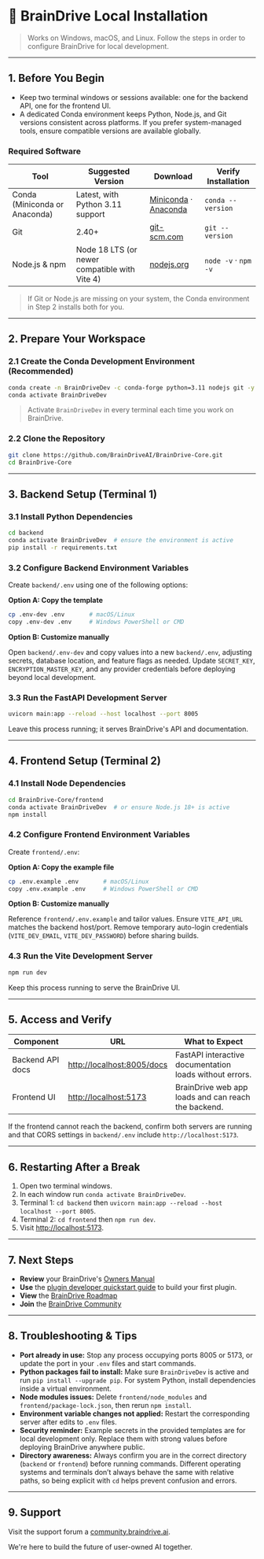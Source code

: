 # 🧠 BrainDrive Local Installation
 
> Works on Windows, macOS, and Linux. Follow the steps in order to configure BrainDrive for local development.
 
---
 
## 1. Before You Begin
 
- Keep two terminal windows or sessions available: one for the backend API, one for the frontend UI.
- A dedicated Conda environment keeps Python, Node.js, and Git versions consistent across platforms. If you prefer system-managed tools, ensure compatible versions are available globally.
 
### Required Software
 
| Tool | Suggested Version | Download | Verify Installation |
| --- | --- | --- | --- |
| Conda (Miniconda or Anaconda) | Latest, with Python 3.11 support | [Miniconda](https://docs.conda.io/en/latest/miniconda.html) · [Anaconda](https://www.anaconda.com/products/distribution) | `conda --version`
| Git | 2.40+ | [git-scm.com](https://git-scm.com/downloads) | `git --version`
| Node.js & npm | Node 18 LTS (or newer compatible with Vite 4) | [nodejs.org](https://nodejs.org/en/download/) | `node -v` · `npm -v`

> If Git or Node.js are missing on your system, the Conda environment in Step 2 installs both for you.
 
---
 
## 2. Prepare Your Workspace
 
### 2.1 Create the Conda Development Environment (Recommended)
 
```bash
conda create -n BrainDriveDev -c conda-forge python=3.11 nodejs git -y
conda activate BrainDriveDev
```
 
> Activate `BrainDriveDev` in every terminal each time you work on BrainDrive.
 
### 2.2 Clone the Repository
 
```bash
git clone https://github.com/BrainDriveAI/BrainDrive-Core.git
cd BrainDrive-Core
```
 
---
 
## 3. Backend Setup (Terminal 1)
 
### 3.1 Install Python Dependencies
 
```bash
cd backend
conda activate BrainDriveDev  # ensure the environment is active
pip install -r requirements.txt
```
 
### 3.2 Configure Backend Environment Variables
 
Create `backend/.env` using one of the following options:
 
**Option A: Copy the template**
 
```bash
cp .env-dev .env       # macOS/Linux
copy .env-dev .env     # Windows PowerShell or CMD
```
 
**Option B: Customize manually**
 
Open `backend/.env-dev` and copy values into a new `backend/.env`, adjusting secrets, database location, and feature flags as needed. Update `SECRET_KEY`, `ENCRYPTION_MASTER_KEY`, and any provider credentials before deploying beyond local development.
 
### 3.3 Run the FastAPI Development Server
 
```bash
uvicorn main:app --reload --host localhost --port 8005
```
 
Leave this process running; it serves BrainDrive's API and documentation.
 
---
 
## 4. Frontend Setup (Terminal 2)
 
### 4.1 Install Node Dependencies
 
```bash
cd BrainDrive-Core/frontend
conda activate BrainDriveDev  # or ensure Node.js 18+ is active
npm install
```
 
### 4.2 Configure Frontend Environment Variables
 
Create `frontend/.env`:
 
**Option A: Copy the example file**
 
```bash
cp .env.example .env       # macOS/Linux
copy .env.example .env     # Windows PowerShell or CMD
```
 
**Option B: Customize manually**
 
Reference `frontend/.env.example` and tailor values. Ensure `VITE_API_URL` matches the backend host/port. Remove temporary auto-login credentials (`VITE_DEV_EMAIL`, `VITE_DEV_PASSWORD`) before sharing builds.
 
### 4.3 Run the Vite Development Server
 
```bash
npm run dev
```
 
Keep this process running to serve the BrainDrive UI.

---
 
## 5. Access and Verify
 
| Component | URL | What to Expect |
| --- | --- | --- |
| Backend API docs | [http://localhost:8005/docs](http://localhost:8005/docs) | FastAPI interactive documentation loads without errors. |
| Frontend UI | [http://localhost:5173](http://localhost:5173) | BrainDrive web app loads and can reach the backend. |
 
If the frontend cannot reach the backend, confirm both servers are running and that CORS settings in `backend/.env` include `http://localhost:5173`.
 
---
 
## 6. Restarting After a Break
 
1. Open two terminal windows.
2. In each window run `conda activate BrainDriveDev`.
3. Terminal 1: `cd backend` then `uvicorn main:app --reload --host localhost --port 8005`.
4. Terminal 2: `cd frontend` then `npm run dev`.
5. Visit [http://localhost:5173](http://localhost:5173).

---

## 7. Next Steps

* **Review** your BrainDrive's [Owners Manual](https://braindriveai.github.io/BrainDrive-Docs/core/OWNER_USER_GUIDE)
* **Use** the [plugin developer quickstart guide](https://braindriveai.github.io/BrainDrive-Docs/core/PLUGIN_DEVELOPER_QUICKSTART) to build your first plugin.
* **View** the [BrainDrive Roadmap](https://braindriveai.github.io/BrainDrive-Docs/core/ROADMAP)
* **Join** the [BrainDrive Community](https://community.braindrive.ai/)

---

## 8. Troubleshooting & Tips

* **Port already in use:** Stop any process occupying ports 8005 or 5173, or update the port in your `.env` files and start commands.
* **Python packages fail to install:** Make sure `BrainDriveDev` is active and run `pip install --upgrade pip`. For system Python, install dependencies inside a virtual environment.
* **Node modules issues:** Delete `frontend/node_modules` and `frontend/package-lock.json`, then rerun `npm install`.
* **Environment variable changes not applied:** Restart the corresponding server after edits to `.env` files.
* **Security reminder:** Example secrets in the provided templates are for local development only. Replace them with strong values before deploying BrainDrive anywhere public.
* **Directory awareness:** Always confirm you are in the correct directory (`backend` or `frontend`) before running commands. Different operating systems and terminals don’t always behave the same with relative paths, so being explicit with `cd` helps prevent confusion and errors.

---

## 9. Support

Visit the support forum a [community.braindrive.ai](https://community.braindrive.ai). 

We're here to build the future of user-owned AI together. 
